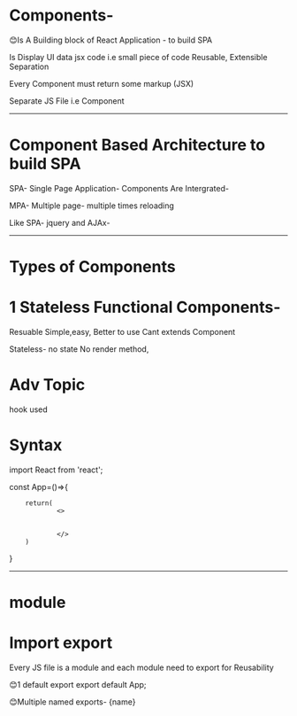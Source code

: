 # Components-


😊Is A Building block of React Application - to build SPA

Is Display UI data jsx code i.e small piece of code
Reusable,
Extensible
Separation

Every Component must return some markup (JSX) 

Separate JS File i.e Component


**********************************************************

# Component Based Architecture to build SPA

SPA- Single Page Application- Components Are Intergrated- 

MPA- Multiple page- multiple times reloading

Like SPA- jquery and AJAx- 

**********************************************************


# Types of Components


# 1 Stateless Functional Components- 

Resuable
Simple,easy,
Better to use
Cant extends Component

Stateless- no state
No render method,

# Adv Topic
 hook used


# Syntax


import React from 'react';

const App=()=>{

        return(
                <>


                </>
        )

}


**********************************************************

# module

# Import export

Every JS file is a module and each module need to export for Reusability


😊1 default export
export default App;


😊Multiple named exports- {name}










